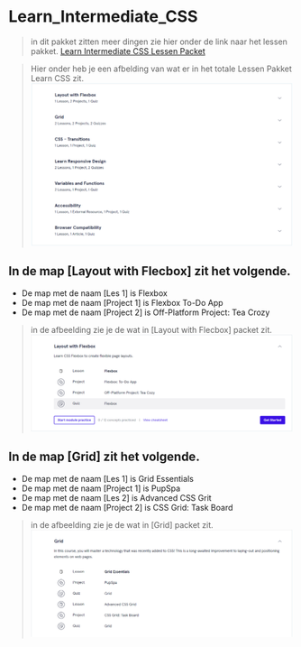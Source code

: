 # Learn_Intermediate_CSS
> in dit pakket zitten meer dingen zie hier onder de link naar het lessen pakket.
[Learn Intermediate CSS Lessen Packet](https://www.codecademy.com/enrolled/courses/learn-intermediate-css)

> Hier onder heb je een afbelding van wat er in het totale Lessen Pakket Learn CSS zit.
![Syllabus](./README/img/Syllabus.png)

## In de map [Layout with Flecbox] zit het volgende.
- De map met de naam [Les 1] is Flexbox
- De map met de naam [Project 1] is Flexbox To-Do App
- De map met de naam [Project 2] is Off-Platform Project: Tea Crozy

> in de afbeelding zie je de wat in [Layout with Flecbox] packet zit.
![Layout with Flecbox](./README/img/Layout_with_Flecbox.png)

## In de map [Grid] zit het volgende.
- De map met de naam [Les 1] is Grid Essentials
- De map met de naam [Project 1] is PupSpa
- De map met de naam [Les 2] is Advanced CSS Grit
- De map met de naam [Project 2] is CSS Grid: Task Board

> in de afbeelding zie je de wat in [Grid] packet zit.
![Grid](./README/img/Grid.png)
